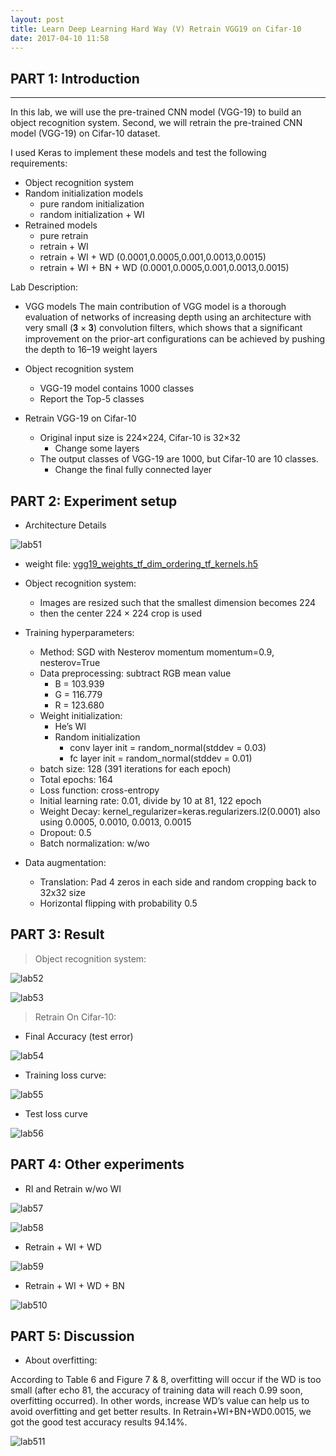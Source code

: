 ```yaml
---
layout: post
title: Learn Deep Learning Hard Way (V) Retrain VGG19 on Cifar-10
date: 2017-04-10 11:58
---
```



## PART 1: Introduction
---

In this lab, we will use the pre-trained CNN model (VGG-19) to build an object recognition system. Second, we will retrain the pre-trained CNN model (VGG-19) on Cifar-10 dataset.

I used Keras to implement these models and test the following requirements:

- Object recognition system 
- Random initialization models
    - pure random initialization 
    - random initialization + WI
- Retrained models
    - pure retrain
    - retrain + WI 
    - retrain + WI + WD (0.0001,0.0005,0.001,0.0013,0.0015)
    - retrain + WI + BN + WD (0.0001,0.0005,0.001,0.0013,0.0015)

Lab Description: 

- VGG models
The main contribution of VGG model is a thorough evaluation of networks of increasing depth using an architecture with very small (𝟑 × 𝟑) convolution filters, which shows that a significant improvement on the prior-art configurations can be achieved by pushing the depth to 16–19 weight layers

- Object recognition system
    - VGG-19 model contains 1000 classes
    - Report the Top-5 classes

- Retrain VGG-19 on Cifar-10
    - Original input size is 224×224, Cifar-10 is 32×32
        - Change some layers
    - The output classes of VGG-19 are 1000, but Cifar-10 are 10 classes.
        - Change the final fully connected layer

## PART 2: Experiment setup

- Architecture Details

![lab51][1]

- weight file:  [vgg19_weights_tf_dim_ordering_tf_kernels.h5][2]

- Object recognition system:
    - Images are resized such that the smallest dimension becomes 224
    - then the center 224 × 224 crop is used

- Training hyperparameters:
    - Method: SGD with Nesterov momentum momentum=0.9, nesterov=True 
    - Data preprocessing: subtract RGB mean value 
        - B = 103.939 
        - G = 116.779
        - R = 123.680
    - Weight initialization: 
        - He’s WI
        - Random initialization
            - conv layer init = random_normal(stddev = 0.03)
            - fc layer init = random_normal(stddev = 0.01)
    - batch size: 128 (391 iterations for each epoch)
    - Total epochs: 164
    - Loss function: cross-entropy
    - Initial learning rate: 0.01, divide by 10 at 81, 122 epoch
    - Weight Decay: kernel_regularizer=keras.regularizers.l2(0.0001) also using 0.0005, 0.0010, 0.0013, 0.0015
    - Dropout: 0.5 
    - Batch normalization: w/wo

- Data augmentation: 
    - Translation: Pad 4 zeros in each side and random cropping back to 32x32 size 
    - Horizontal flipping with probability 0.5


## PART 3: Result

> Object recognition system:

![lab52][3]

![lab53][4]

> Retrain On Cifar-10:

- Final Accuracy (test error)

![lab54][5]

- Training loss curve:

![lab55][6]

- Test loss curve

![lab56][7]


## PART 4: Other experiments

- RI and Retrain w/wo WI

![lab57][8]

![lab58][9]

- Retrain + WI + WD

![lab59][10]

- Retrain + WI + WD + BN

![lab510][11]

## PART 5: Discussion 

- About overfitting:

According to Table 6 and Figure 7 & 8, overfitting will occur if the WD is too small (after echo 81, the accuracy of training data will reach 0.99 soon, overfitting occurred).
In other words, increase WD’s value can help us to avoid overfitting and get better results.
In Retrain+WI+BN+WD0.0015, we got the good test accuracy results 94.14%.

![lab511][12]


  [1]: http://7xi3e9.com1.z0.glb.clouddn.com/lab51.jpg
  [2]: https://github.com/fchollet/deep-learning-models/releases/
  [3]: http://7xi3e9.com1.z0.glb.clouddn.com/lab52.png
  [4]: http://7xi3e9.com1.z0.glb.clouddn.com/lab53.jpg
  [5]: http://7xi3e9.com1.z0.glb.clouddn.com/lab54.jpg
  [6]: http://7xi3e9.com1.z0.glb.clouddn.com/lab55.jpg
  [7]: http://7xi3e9.com1.z0.glb.clouddn.com/lab56.jpg
  [8]: http://7xi3e9.com1.z0.glb.clouddn.com/lab57.jpg
  [9]: http://7xi3e9.com1.z0.glb.clouddn.com/lab58.jpg
  [10]: http://7xi3e9.com1.z0.glb.clouddn.com/lab59.jpg
  [11]: http://7xi3e9.com1.z0.glb.clouddn.com/lab510.jpg
  [12]: http://7xi3e9.com1.z0.glb.clouddn.com/lab511.jpg